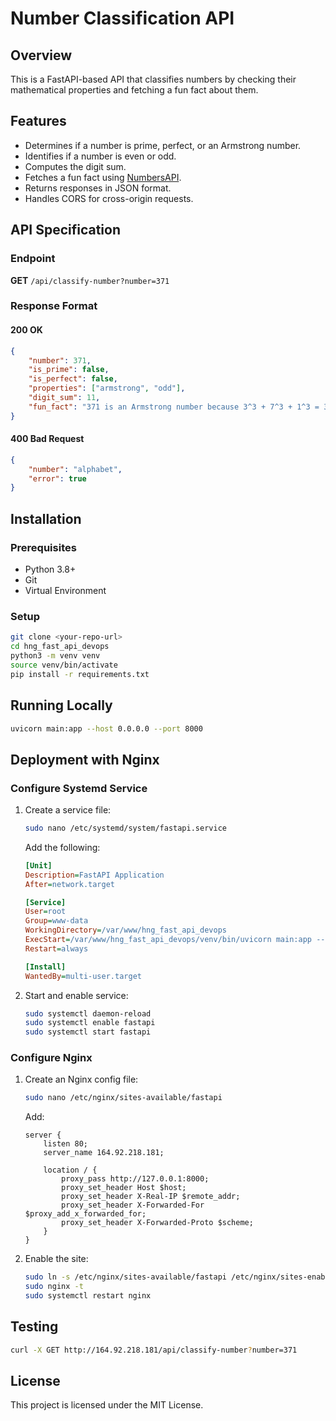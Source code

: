 # Number Classification API

## Overview
This is a FastAPI-based API that classifies numbers by checking their mathematical properties and fetching a fun fact about them.

## Features
- Determines if a number is prime, perfect, or an Armstrong number.
- Identifies if a number is even or odd.
- Computes the digit sum.
- Fetches a fun fact using [NumbersAPI](http://numbersapi.com/).
- Returns responses in JSON format.
- Handles CORS for cross-origin requests.

## API Specification

### Endpoint
**GET** `/api/classify-number?number=371`

### Response Format
#### 200 OK
```json
{
    "number": 371,
    "is_prime": false,
    "is_perfect": false,
    "properties": ["armstrong", "odd"],
    "digit_sum": 11,
    "fun_fact": "371 is an Armstrong number because 3^3 + 7^3 + 1^3 = 371"
}
```
#### 400 Bad Request
```json
{
    "number": "alphabet",
    "error": true
}
```

## Installation
### Prerequisites
- Python 3.8+
- Git
- Virtual Environment

### Setup
```sh
git clone <your-repo-url>
cd hng_fast_api_devops
python3 -m venv venv
source venv/bin/activate
pip install -r requirements.txt
```

## Running Locally
```sh
uvicorn main:app --host 0.0.0.0 --port 8000
```

## Deployment with Nginx
### Configure Systemd Service
1. Create a service file:
   ```sh
   sudo nano /etc/systemd/system/fastapi.service
   ```
   Add the following:
   ```ini
   [Unit]
   Description=FastAPI Application
   After=network.target
   
   [Service]
   User=root
   Group=www-data
   WorkingDirectory=/var/www/hng_fast_api_devops
   ExecStart=/var/www/hng_fast_api_devops/venv/bin/uvicorn main:app --host 0.0.0.0 --port 8000
   Restart=always
   
   [Install]
   WantedBy=multi-user.target
   ```

2. Start and enable service:
   ```sh
   sudo systemctl daemon-reload
   sudo systemctl enable fastapi
   sudo systemctl start fastapi
   ```

### Configure Nginx
1. Create an Nginx config file:
   ```sh
   sudo nano /etc/nginx/sites-available/fastapi
   ```
   Add:
   ```nginx
   server {
       listen 80;
       server_name 164.92.218.181;
       
       location / {
           proxy_pass http://127.0.0.1:8000;
           proxy_set_header Host $host;
           proxy_set_header X-Real-IP $remote_addr;
           proxy_set_header X-Forwarded-For $proxy_add_x_forwarded_for;
           proxy_set_header X-Forwarded-Proto $scheme;
       }
   }
   ```

2. Enable the site:
   ```sh
   sudo ln -s /etc/nginx/sites-available/fastapi /etc/nginx/sites-enabled/
   sudo nginx -t
   sudo systemctl restart nginx
   ```

## Testing
```sh
curl -X GET http://164.92.218.181/api/classify-number?number=371
```

## License
This project is licensed under the MIT License.

